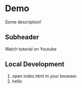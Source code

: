 # Demo

Some description!

## Subheader

Watch tutorial on Youtube

## Local Development

1. open index.html in your browser.
2. hello    
